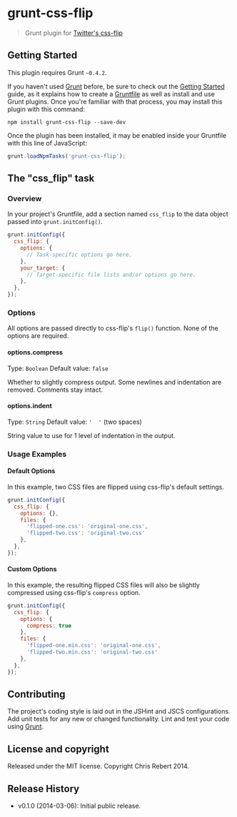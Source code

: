 # grunt-css-flip

> Grunt plugin for [Twitter's css-flip](https://github.com/twitter/css-flip)

## Getting Started

This plugin requires Grunt `~0.4.2`.

If you haven't used [Grunt](http://gruntjs.com/) before, be sure to check out the [Getting Started](http://gruntjs.com/getting-started) guide, as it explains how to create a [Gruntfile](http://gruntjs.com/sample-gruntfile) as well as install and use Grunt plugins. Once you're familiar with that process, you may install this plugin with this command:

```shell
npm install grunt-css-flip --save-dev
```

Once the plugin has been installed, it may be enabled inside your Gruntfile with this line of JavaScript:

```js
grunt.loadNpmTasks('grunt-css-flip');
```

## The "css_flip" task

### Overview
In your project's Gruntfile, add a section named `css_flip` to the data object passed into `grunt.initConfig()`.

```js
grunt.initConfig({
  css_flip: {
    options: {
      // Task-specific options go here.
    },
    your_target: {
      // Target-specific file lists and/or options go here.
    },
  },
});
```

### Options

All options are passed directly to css-flip's `flip()` function.
None of the options are required.

#### options.compress
Type: `Boolean`
Default value: `false`

Whether to slightly compress output. Some newlines and indentation are removed. Comments stay intact.

#### options.indent
Type: `String`
Default value: `'  '` (two spaces)

String value to use for 1 level of indentation in the output.

### Usage Examples

#### Default Options
In this example, two CSS files are flipped using css-flip's default settings.

```js
grunt.initConfig({
  css_flip: {
    options: {},
    files: {
      'flipped-one.css': 'original-one.css',
      'flipped-two.css': 'original-two.css'
    },
  },
});
```

#### Custom Options
In this example, the resulting flipped CSS files will also be slightly compressed using css-flip's `compress` option.

```js
grunt.initConfig({
  css_flip: {
    options: {
      compress: true
    },
    files: {
      'flipped-one.min.css': 'original-one.css',
      'flipped-two.min.css': 'original-two.css'
    },
  },
});
```

## Contributing
The project's coding style is laid out in the JSHint and JSCS configurations. Add unit tests for any new or changed functionality. Lint and test your code using [Grunt](http://gruntjs.com/).

## License and copyright

Released under the MIT license. Copyright Chris Rebert 2014.

## Release History
* v0.1.0 (2014-03-06): Initial public release.

